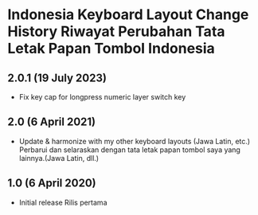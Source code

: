 Indonesia Keyboard Layout Change History
Riwayat Perubahan Tata Letak Papan Tombol Indonesia
=======================================

2.0.1 (19 July 2023)
---------------------------------
* Fix key cap for longpress numeric layer switch key

2.0 (6 April 2021)
---------------------------------
* Update & harmonize with my other keyboard layouts (Jawa Latin, etc.)
  Perbarui dan selaraskan dengan tata letak papan tombol saya yang lainnya.(Jawa Latin, dll.)

1.0 (6 April 2020)
---------------------------------
* Initial release
  Rilis pertama
